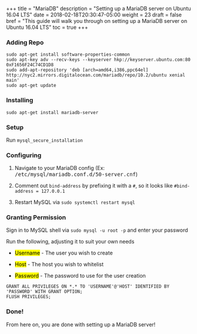 +++
title = "MariaDB"
description = "Setting up a MariaDB server on Ubuntu 16.04 LTS"
date = 2018-02-18T20:30:47-05:00
weight = 23
draft = false
bref = "This guide will walk you through on setting up a MariaDB server on Ubuntu 16.04 LTS"
toc = true
+++

### Adding Repo

```
sudo apt-get install software-properties-common
sudo apt-key adv --recv-keys --keyserver hkp://keyserver.ubuntu.com:80 0xF1656F24C74CD1D8
sudo add-apt-repository 'deb [arch=amd64,i386,ppc64el] http://nyc2.mirrors.digitalocean.com/mariadb/repo/10.2/ubuntu xenial main'
sudo apt-get update
```

### Installing

```
sudo apt-get install mariadb-server
```

### Setup

Run `mysql_secure_installation`

### Configuring

1.  Navigate to your MariaDB config (Ex: <samp>/etc/mysql/mariadb.conf.d/50-server.cnf</samp>)

2.  Comment out `bind-address` by prefixing it with a `#`, so it looks like `#bind-address = 127.0.0.1`

3.  Restart MySQL via `sudo systemctl restart mysql`

### Granting Permission

Sign in to MySQL shell via `sudo mysql -u root -p` and enter your password

Run the following, adjusting it to suit your own needs

* <mark>Username</mark> - The user you wish to create

* <mark>Host</mark> - The host you wish to whitelist

* <mark>Password</mark> - The password to use for the user creation

```
GRANT ALL PRIVILEGES ON *.* TO 'USERNAME'@'HOST' IDENTIFIED BY 'PASSWORD' WITH GRANT OPTION;
FLUSH PRIVILEGES;
```

### Done!

From here on, you are done with setting up a MariaDB server!
